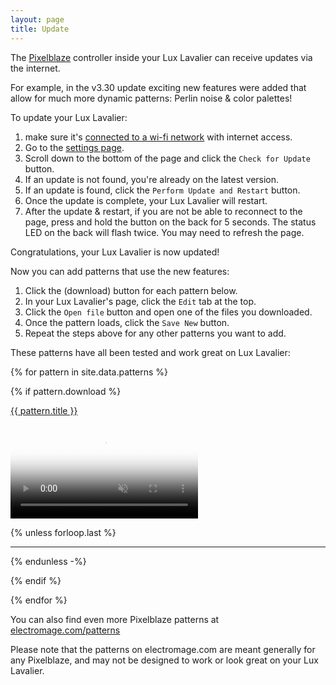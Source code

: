 ```yaml
---
layout: page
title: Update
---
```


The [Pixelblaze](https://electromage.com) controller inside your Lux Lavalier can receive updates via the internet.

For example, in the v3.30 update exciting new features were added that allow for much more dynamic patterns: Perlin noise & color palettes!

To update your Lux Lavalier:

1. make sure it's [connected to a wi-fi network](/setup/wifi.md) with internet access.
1. Go to the [settings page](/setup/settings.md).
1. Scroll down to the bottom of the page and click the `Check for Update` button.
1. If an update is not found, you're already on the latest version.
1. If an update is found, click the `Perform Update and Restart` button.
1. Once the update is complete, your Lux Lavalier will restart.
1. After the update & restart, if you are not be able to reconnect to the page, 
   press and hold the button on the back for 5 seconds.
   The status LED on the back will flash twice.
   You may need to refresh the page.

Congratulations, your Lux Lavalier is now updated!

Now you can add patterns that use the new features:

1. Click the <i class="bi bi-cloud-download"></i> (download) button for each pattern below.
1. In your Lux Lavalier's page, click the `Edit` tab at the top.
1. Click the `Open file` button and open one of the files you downloaded.
1. Once the pattern loads, click the `Save New` button.
1. Repeat the steps above for any other patterns you want to add.

These patterns have all been tested and work great on Lux Lavalier:

{% for pattern in site.data.patterns %}

{% if pattern.download %}

<a id="{{ pattern.name }}" href="#{{ pattern.name }}">{{ pattern.title }}</a> <a href="/assets/patterns/{{ pattern.download }}"><i class="bi bi-cloud-download"></i></a>

<div class="ratio ratio-1x1">
  <video poster="//i.imgur.com/{{ pattern.imgurId }}.png" preload="auto" autoplay="autoplay" muted="muted" loop="loop" loading="lazy">
    <source src="//i.imgur.com/{{ pattern.imgurId }}.mp4" type="video/mp4">
  </video>
</div>

{% unless forloop.last %}

---

{% endunless -%}

{% endif %}

{% endfor %}

You can also find even more Pixelblaze patterns at [electromage.com/patterns](https://electromage.com/patterns)

Please note that the patterns on electromage.com are meant generally for any Pixelblaze, and may
not be designed to work or look great on your Lux Lavalier.

